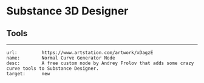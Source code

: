 # Substance 3D Designer

## Tools
___

```embed
url:         https://www.artstation.com/artwork/xDagzE
name:        Normal Curve Generator Node
desc:        A free custom node by Andrey Frolov that adds some crazy curve tools to Substance Designer.
target:      new
```
